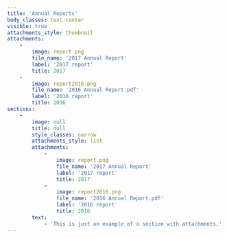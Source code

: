 ```yaml
---
title: 'Annual Reports'
body_classes: text-center
visible: true
attachments_style: thumbnail
attachments:
    -
        image: report.png
        file_name: '2017 Annual Report'
        label: '2017 report'
        title: 2017
    -
        image: report2016.png
        file_name: '2016 Annual Report.pdf'
        label: '2016 report'
        title: 2016
sections:
    -
        image: null
        title: null
        style_classes: narrow
        attachments_style: list
        attachments:
            -
                image: report.png
                file_name: '2017 Annual Report'
                label: '2017 report'
                title: 2017
            -
                image: report2016.png
                file_name: '2016 Annual Report.pdf'
                label: '2016 report'
                title: 2016
        text:
            - 'This is just an example of a section with attachments.'
---
```



